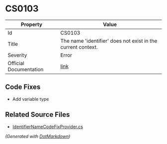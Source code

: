 # CS0103

| Property               | Value                                                                                             |
| ---------------------- | ------------------------------------------------------------------------------------------------- |
| Id                     | CS0103                                                                                            |
| Title                  | The name 'identifier' does not exist in the current context\.                                     |
| Severity               | Error                                                                                             |
| Official Documentation | [link](http://docs.microsoft.com/en-us/dotnet/csharp/language-reference/compiler-messages/cs0103) |

## Code Fixes

* Add variable type

## Related Source Files

* [IdentifierNameCodeFixProvider.cs](../../src/CodeFixes/CSharp/CodeFixes/IdentifierNameCodeFixProvider.cs)

*\(Generated with [DotMarkdown](http://github.com/JosefPihrt/DotMarkdown)\)*